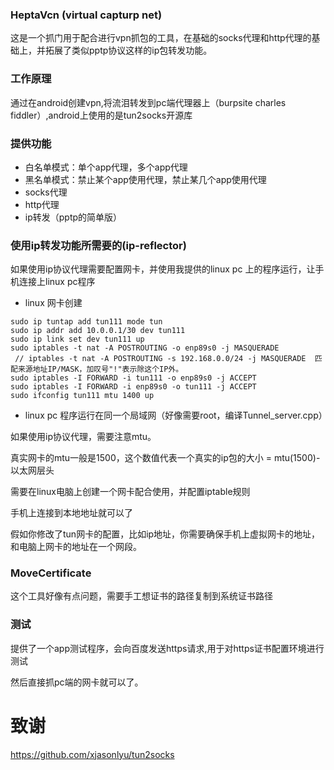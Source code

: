 

### HeptaVcn (virtual capturp net)

这是一个抓门用于配合进行vpn抓包的工具，在基础的socks代理和http代理的基础上，并拓展了类似pptp协议这样的ip包转发功能。

### 工作原理
通过在android创建vpn,将流泪转发到pc端代理器上（burpsite charles fiddler）,android上使用的是tun2socks开源库


### 提供功能
+ 白名单模式：单个app代理，多个app代理
+ 黑名单模式：禁止某个app使用代理，禁止某几个app使用代理
+ socks代理
+ http代理
+ ip转发（pptp的简单版）


### 使用ip转发功能所需要的(ip-reflector)
如果使用ip协议代理需要配置网卡，并使用我提供的linux pc 上的程序运行，让手机连接上linux  pc程序
+ linux 网卡创建
```
sudo ip tuntap add tun111 mode tun
sudo ip addr add 10.0.0.1/30 dev tun111
sudo ip link set dev tun111 up
sudo iptables -t nat -A POSTROUTING -o enp89s0 -j MASQUERADE
 // iptables -t nat -A POSTROUTING -s 192.168.0.0/24 -j MASQUERADE  匹配来源地址IP/MASK，加叹号"!"表示除这个IP外。
sudo iptables -I FORWARD -i tun111 -o enp89s0 -j ACCEPT
sudo iptables -I FORWARD -i enp89s0 -o tun111 -j ACCEPT
sudo ifconfig tun111 mtu 1400 up

```
+ linux pc 程序运行在同一个局域网（好像需要root，编译Tunnel_server.cpp）

如果使用ip协议代理，需要注意mtu。

真实网卡的mtu一般是1500，这个数值代表一个真实的ip包的大小 = mtu(1500)-以太网层头

需要在linux电脑上创建一个网卡配合使用，并配置iptable规则


手机上连接到本地地址就可以了

假如你修改了tun网卡的配置，比如ip地址，你需要确保手机上虚拟网卡的地址，和电脑上网卡的地址在一个网段。


### MoveCertificate
这个工具好像有点问题，需要手工想证书的路径复制到系统证书路径


### 测试
提供了一个app测试程序，会向百度发送https请求,用于对https证书配置环境进行测试


然后直接抓pc端的网卡就可以了。
# 致谢
https://github.com/xjasonlyu/tun2socks
